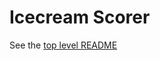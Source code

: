 Icecream Scorer
===============

See the [top level README](https://github.com/emilybache/IceCreamScorer-Refactoring-Kata)
